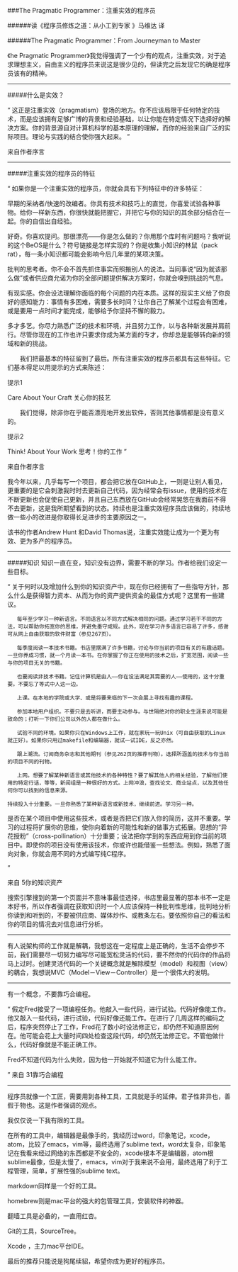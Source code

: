 ###The Pragmatic Programmer：注重实效的程序员

######读《程序员修炼之道：从小工到专家 》马维达 译

######The Pragmatic Programmer：From Journeyman to Master


《he Pragmatic Programmer》我觉得强调了一个少有的观点，注重实效，对于追求理想主义，自由主义的程序员来说这是很少见的，但读完之后发现它的确是程序员该有的精神。

-------------

#####什么是实效？

“
这正是注重实效（pragmatism）登场的地方。你不应该局限于任何特定的技术，而是应该拥有足够广博的背景和经验基础，以让你能在特定情况下选择好的解决方案。你的背景源自对计算机科学的基本原理的理解，而你的经验来自广泛的实际项目。理论与实践的结合使你强大起来。
”



来自作者序言

-------------

#####注重实效的程序员的特征




“
如果你是一个注重实效的程序员，你就会具有下列特征中的许多特征：

早期的采纳者/快速的改编者。你具有技术和技巧上的直觉，你喜爱试验各种事物。给你一样新东西，你很快就能把握它，并把它与你的知识的其余部分结合在一起。你的自信出自经验。

好奇。你喜欢提问。那很漂亮——你是怎么做的？你用那个库时有问题吗？我听说的这个BeOS是什么？符号链接是怎样实现的？你是收集小知识的林鼠（pack rat），每一条小知识都可能会影响今后几年里的某项决策。

批判的思考者。你不会不首先抓住事实而照搬别人的说法。当同事说“因为就该那么做”或者供应商允诺为你的全部问题提供解决方案时，你就会嗅到挑战的气息。

有现实感。你会设法理解你面临的每个问题的内在本质。这样的现实主义给了你良好的感知能力：事情有多困难，需要多长时间？让你自己了解某个过程会有困难，或是要用一点时间才能完成，能够给予你坚持不懈的毅力。

多才多艺。你尽力熟悉广泛的技术和环境，并且努力工作，以与各种新发展并肩前行。尽管你现在的工作也许只要求你成为某方面的专才，你却总是能够转向新的领域和新的挑战。

　　我们把最基本的特征留到了最后。所有注重实效的程序员都具有这些特征。它们基本得足以用提示的方式来陈述：
 
提示1
 
Care About Your Craft
关心你的技艺

　　我们觉得，除非你在乎能否漂亮地开发出软件，否则其他事情都是没有意义的。

提示2
 
Think! About Your Work
思考！你的工作
”

来自作者序言


我今年以来，几乎每写一个项目，都会把它放在GitHub上，一则是让别人看见，更重要的是它会刺激我时时去更新自己代码，因为经常会有issue，使用的技术在不断更新也会促使自己更新，并且自己东西放在GitHub会经常晃悠在我面前不得不去更新，这是我所期望看到的状态。持续也是注重实效程序员应该做的，持续地做一些小的改进是你取得长足进步的主要原因之一。

该书的作者Andrew Hunt 和David Thomas说，注重实效能让成为一个更为有效、更为多产的程序员。


-------------

#####知识
知识一直在变，知识没有边界，需要不断的学习。作者给我们设定一些目标。

“
	关于何时以及增加什么到你的知识资产中，现在你已经拥有了一些指导方针，那么什么是获得智力资本、从而为你的资产提供资金的最佳方式呢？这里有一些建议。
 
       每年至少学习一种新语言。不同语言以不同方式解决相同的问题。通过学习若干不同的方法，可以帮助你拓宽你的思维，并避免墨守成规。此外，现在学习许多语言已容易了许多，感谢可从网上自由获取的软件财富（参见267页）。
       
       每季度阅读一本技术书籍。书店里摆满了许多书籍，讨论与你当前的项目有关的有趣话题。一旦你养成习惯，就一个月读一本书。在你掌握了你正在使用的技术之后，扩宽范围，阅读一些与你的项目无关的书籍。
       
       也要阅读非技术书籍。记住计算机是由人——你在设法满足其需要的人——使用的，这十分重要。不要忘了等式中人这一边。
       
       上课。在本地的学院或大学、或是将要来临的下一次会展上寻找有趣的课程。
       
       参加本地用户组织。不要只是去听讲，而要主动参与。与世隔绝对你的职业生涯来说可能是致命的；打听一下你们公司以外的人都在做什么。
       
       试验不同的环境。如果你只在Windows上工作，就在家玩一玩Unix（可自由获取的Linux就正好）。如果你只用过makefile和编辑器，就试一试IDE，反之亦然。
       
       跟上潮流。订阅商务杂志和其他期刊（参见262页的推荐刊物）。选择所涵盖的技术与你当前的项目不同的刊物。
       
       上网。想要了解某种新语言或其他技术的各种特性？要了解其他人的相关经验，了解他们使用的特定行话，等等，新闻组是一种很好的方式。上网冲浪，查找论文、商业站点，以及其他任何你可以找到的信息来源。
 
    持续投入十分重要。一旦你熟悉了某种新语言或新技术，继续前进。学习另一种。
    
是否在某个项目中使用这些技术，或者是否把它们放入你的简历，这并不重要。学习的过程将扩展你的思维，使你向着新的可能性和新的做事方式拓展。思想的“异花授粉”（cross-pollination）十分重要；设法把你学到的东西应用到你当前的项目中。即使你的项目没有使用该技术，你或许也能借鉴一些想法。例如，熟悉了面向对象，你就会用不同的方式编写纯C程序。

”

来自 5你的知识资产

搜索引擎搜到的第一个页面并不意味事最佳选择，书店里最显著的那本书不一定是本好书，所以作者强调在获取知识时一个人应该保持一种批判性思维，批判地分析你读到和听到的，不要被供应商、媒体炒作、或教条左右。要依照你自己的看法和你的项目的情况去对信息进行分析。

--------


有人说架构师的工作就是解耦，我想这在一定程度上是正确的，生活不会停步不前，我们需要尽一切努力编写尽可能宽松灵活的代码，要不然你的代码你的作品将马上过时。创建灵活代码的一个关键概念就是解除模型（model）和视图（view）的耦合，我想说MVC（Model－View－Controller）是一个很伟大的发明。

-------------

有一个概念，不要靠巧合编程。

“
假定Fred接受了一项编程任务。他敲入一些代码，进行试验。代码好像能工作。他又敲入一些代码，进行试验，代码好像还能工作。在进行了几周这样的编码之后，程序突然停止了工作，Fred花了数小时设法修正它，却仍然不知道原因何在。他可能会花上大量时间四处检查这段代码，却仍然无法修正它。不管他做什么，代码好像就是不能正确工作。

Fred不知道代码为什么失败，因为他一开始就不知道它为什么能工作。

”
来自 31靠巧合编程

-------------

程序员就像一个工匠，需要用到各种工具，工具就是手的延伸。君子性非异也，善假于物也。这是作者强调的观点。

我仅仅说一下我有限的工具。

在所有的工具中，编辑器是最像手的，我经历过word，印象笔记，xcode，atom，比较了emacs，vim等，最终选用了sublime text，word太复杂，印象笔记在我看来经过网络的东西都是不安全的，xcode根本不是编辑器，atom根sublime最像，但是太慢了，emacs，vim对于我来说不会用，最终选用了利于工程管理，简单，扩展性强的sublime text。

markdown同样是一个好的工具。

homebrew则是mac平台的强大的包管理工具，安装软件的神器。

翻墙工具是必备的，一直用红杏。

Git的工具，SourceTree。

Xcode ，主力mac平台IDE。


最后的推荐只能说是狗尾续貂，希望你成为更好的程序员。






